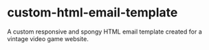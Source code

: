# custom-html-email-template

A custom responsive and spongy HTML email template created for a vintage video game website.


